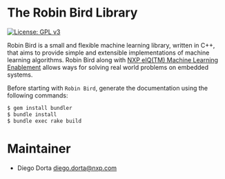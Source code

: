 # The Robin Bird Library

[![License: GPL v3](https://img.shields.io/badge/License-GPLv3-blue.svg)](https://www.gnu.org/licenses/gpl-3.0)

Robin Bird is a small and flexible machine learning library, written in C++, that
aims to provide simple and extensible implementations of machine learning algorithms.
Robin Bird along with
[NXP eIQ(TM) Machine Learning Enablement](https://www.nxp.com/docs/en/nxp/user-guides/UM11226.pdf)
allows ways for solving real world problems on embedded systems.

Before starting with `Robin Bird`, generate the documentation using the following
commands:

```bash
$ gem install bundler
$ bundle install
$ bundle exec rake build
```

# Maintainer

* Diego Dorta <diego.dorta@nxp.com>
